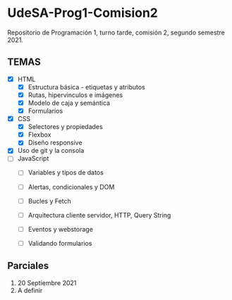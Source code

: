 # UdeSA-Prog1-Comision2
Repositorio de Programación 1, turno tarde, comisión 2, segundo semestre 2021.


## TEMAS ## 
- [x] HTML
  - [x] Estructura básica - etiquetas y atributos
  - [x] Rutas, hipervinculos e imágenes
  - [x] Modelo de caja y semántica
  - [x] Formularios
- [x] CSS
  - [x] Selectores y propiedades
  - [x] Flexbox
  - [x] Diseño responsive
- [x] Uso de git y la consola
- [ ] JavaScript
  - [ ] Variables y tipos de datos
  - [ ] Alertas, condicionales y DOM
  - [ ] Bucles y Fetch
  - [ ] Arquitectura cliente servidor, HTTP, Query String
  - [ ] Eventos y webstorage
  - [ ] Validando formularios


## Parciales ##
1. 20 Septiembre 2021
2. A definir
